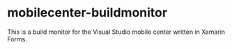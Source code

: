 # mobilecenter-buildmonitor
This is a build monitor for the Visual Studio mobile center written in Xamarin Forms.
